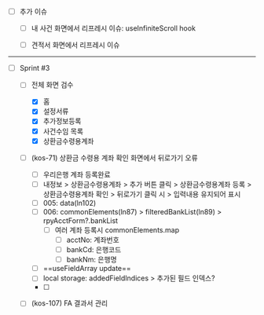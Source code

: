 - [ ] 추가 이슈
	- [ ] 내 사건 화면에서 리프레시 이슈: useInfiniteScroll hook
	- [ ] 견적서 화면에서 리프레시 이슈


***


- [ ] Sprint #3
	- [ ] 전체 화면 검수
		- [x] 홈
		- [x] 설정서류
		- [x] 추가정보등록
		- [x] 사건수임 목록
		- [x] 상환금수령용계좌
	- [ ] (kos-71) 상환금 수령용 계좌 확인 화면에서 뒤로가기 오류
		- [ ] 우리은행 계좌 등록완료
		- [ ] 내정보 > 상환금수령용계좌 > 추가 버튼 클릭 > 상환금수령용계좌 등록 > 상환금수령용계좌 확인 > 뒤로가기 클릭 시 > 입력내용 유지되어 표시
		- [ ] 005: data(ln102)
		- [ ] 006: commonElements(ln87) > filteredBankList(ln89) > rpyAcctForm?.bankList
			- [ ] 여러 계좌 등록시 commonElements.map
				- [ ] acctNo: 계좌번호
				- [ ] bankCd: 은행코드
				- [ ] bankNm: 은행명
		- [ ] ==useFieldArray update==
		- [ ] local storage: addedFieldIndices > 추가된 필드 인덱스?
		- [ ] 
	- [ ] (kos-107) FA 결과서 관리

